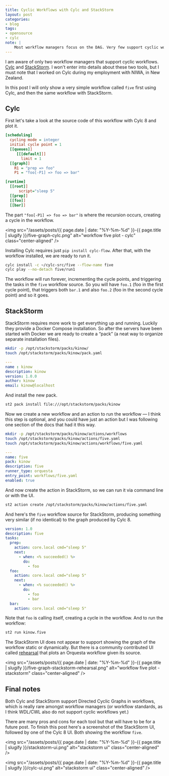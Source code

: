 ```yaml
---
title: Cyclic Workflows with Cylc and StackStorm
layout: post
categories:
- blog
tags:
- opensource
- cylc
note: |
    Most workflow managers focus on the DAG. Very few support cyclic workflows.
---
```


I am aware of only two workflow managers that support cyclic workflows.
[Cylc](https://cylc.github.io/) and [StackStorm](https://stackstorm.com/). I won't
enter into details about these two tools, but I must note that I worked on Cylc
during my employment with NIWA, in New Zealand.

In this post I will only show a very simple workflow called `five` first using
Cylc, and then the same workflow with StackStorm.

## Cylc

First let's take a look at the source code of this workflow with Cylc 8 and plot it.

```ini
[scheduling]
  cycling mode = integer
  initial cycle point = 1
  [[queues]]
     [[[default]]]
       limit = 1
  [[graph]]
    R1 = "prep => foo"
    P1 = "foo[-P1] => foo => bar"

[runtime]
  [[root]]
      script="sleep 5"
  [[prep]]
  [[foo]]
  [[bar]]
```

The part `"foo[-P1] => foo => bar"` is where the recursion occurs, creating
a cycle in the workflow.

<img
  src="/assets/posts/{{ page.date | date: "%Y-%m-%d" }}-{{ page.title | slugify }}/five-graph-cylc.png"
  alt="workflow five plot - cylc"
  class="center-aligned"
/>

Installing Cylc requires just `pip install cylc-flow`. After that, with the workflow
installed, we are ready to run it.

```bash
cylc install -c ~/cylc-src/five --flow-name five
cylc play --no-detach five/run1
```

The workflow will run forever, incrementing the cycle points, and triggering the tasks
in the `five` workflow source. So you will have `foo.1` (foo in the first cycle point),
that triggers both `bar.1` and also `foo.2` (foo in the second cycle point) and so it
goes.

## StackStorm

StackStorm requires more work to get everything up and running. Luckily they provide
a Docker Compose installation. So after the servers have been started with Docker
we are ready to create a “pack” (a neat way to organize separate installation files).

```bash
mkdir -p /opt/stackstorm/packs/kinow/
touch /opt/stackstorm/packs/kinow/pack.yaml
```

```yaml
---
name : kinow
description: kinow
version: 1.0.0
author: kinow
email: kinow@localhost
```

And install the new pack.

```bash
st2 pack install file:///opt/stackstorm/packs/kinow
```

Now we create a new workflow and an action to run the workflow — I think
this step is optional, and you could have just an action but I was following
one section of the docs that had it this way.

```bash
mkdir -p /opt/stackstorm/packs/kinow/actions/workflows
touch /opt/stackstorm/packs/kinow/actions/five.yaml
touch /opt/stackstorm/packs/kinow/actions/workflows/five.yaml
```

```yaml
---
name: five
pack: kinow
description: five
runner_type: orquesta
entry_point: workflows/five.yaml
enabled: true
```

And now create the action in StackStorm, so we can run it via command line
or with the UI.

```bash
st2 action create /opt/stackstorm/packs/kinow/actions/five.yaml 
```

And here's the `five` workflow source for StackStorm, producing something very
similar (if no identical) to the graph produced by Cylc 8.

```yaml
version: 1.0
description: five
tasks:
  prep:
    action: core.local cmd="sleep 5"
    next:
      - when: <% succeeded() %>
        do:
          - foo
  foo:
    action: core.local cmd="sleep 5"
    next:
      - when: <% succeeded() %>
        do:
          - foo
          - bar
  bar:
    action: core.local cmd="sleep 5"
```

Note that `foo` is calling itself, creating a cycle in the workflow. And to run the
workflow:

```bash
st2 run kinow.five
```

The StackStorm UI does not appear to support showing the graph of the workflow
static or dynamically. But there is a community contributed UI called
[rehearsal](https://github.com/trstruth/rehearsal/) that plots an Orquesta
workflow given its source.

<img
  src="/assets/posts/{{ page.date | date: "%Y-%m-%d" }}-{{ page.title | slugify }}/five-graph-stackstorm-rehearsal.png"
  alt="workflow five plot - stackstorm"
  class="center-aligned"
/>

## Final notes

Both Cylc and StackStorm support Directed Cyclic Graphs in workflows, which is
really rare amongst workflow managers (or workflow standards, as I think WDL/CWL
also do not support cyclic workflows yet.)

There are many pros and cons for each tool but that will have to be for a future
post. To finish this post here's a screenshot of the StackStorm UI, followed by
one of the Cylc 8 UI. Both showing the workflow `five`.

<img
  src="/assets/posts/{{ page.date | date: "%Y-%m-%d" }}-{{ page.title | slugify }}/stackstorm-ui.png"
  alt="stackstorm ui"
  class="center-aligned"
/>

<img
  src="/assets/posts/{{ page.date | date: "%Y-%m-%d" }}-{{ page.title | slugify }}/cylc-ui.png"
  alt="stackstorm ui"
  class="center-aligned"
/>
